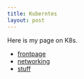 ```yaml
---
title: Kuberntes
layout: post
---
```


Here is my page on K8s.

* [frontpage](../)
* [networking](networking)
* [stuff](stuff)